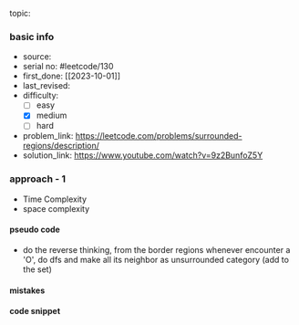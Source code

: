 topic:

### basic info
- source: 
- serial no: #leetcode/130 
- first_done: [[2023-10-01]]
- last_revised:
- difficulty:
	- [ ] easy
	- [x] medium
	- [ ] hard
- problem_link: https://leetcode.com/problems/surrounded-regions/description/
- solution_link: https://www.youtube.com/watch?v=9z2BunfoZ5Y

### approach - 1
- Time Complexity
- space complexity

#### pseudo code
- do the reverse thinking, from the border regions whenever encounter a 'O', do dfs and make all its neighbor as unsurrounded category (add to the set)
#### mistakes

#### code snippet
```python

```
